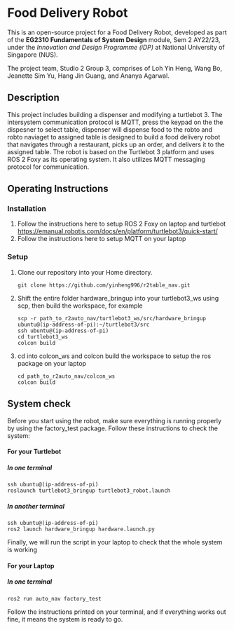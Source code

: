 # Food Delivery Robot


This is an open-source project for a Food Delivery Robot, developed as part of the __EG2310 Fundamentals of System Design__ module, Sem 2 AY22/23, under the _Innovation and Design Programme (iDP)_ at National University of Singapore (NUS).

The project team, Studio 2 Group 3, comprises of Loh Yin Heng, Wang Bo, Jeanette Sim Yu, Hang Jin Guang, and Ananya Agarwal.

## Description
This project includes building a dispenser and modifying a turtlebot 3. The intersystem communication protocol is MQTT, press the keypad on the the dispesner to select table, dispenser will dispense food to the robto and robto naviaget to assigned table is designed to build a food delivery robot that navigates through a restaurant, picks up an order, and delivers it to the assigned table. The robot is based on the Turtlebot 3 platform and uses ROS 2 Foxy as its operating system. It also utilizes MQTT messaging protocol for communication.

## Operating Instructions
### Installation
1. Follow the instructions here to setup ROS 2 Foxy on laptop and turtlebot https://emanual.robotis.com/docs/en/platform/turtlebot3/quick-start/
2. Follow the instructions here to setup MQTT on your laptop

### Setup

1. Clone our repository into your Home directory. <br/>

    ```
    git clone https://github.com/yinheng996/r2table_nav.git 
2. Shift the entire folder hardware_bringup into your turtlebot3_ws using scp, then build the workspace, for example
    
    ```
    scp -r path_to_r2auto_nav/turtlebot3_ws/src/hardware_bringup ubuntu@(ip-address-of-pi):~/turtlebot3/src
    ssh ubuntu@(ip-address-of-pi)
    cd turtlebot3_ws
    colcon build 
3. cd into colcon_ws and colcon build the workspace to setup the ros package on your laptop

    ```
    cd path_to_r2auto_nav/colcon_ws
    colcon build 
## System check
Before you start using the robot, make sure everything is running properly by using the factory_test package. Follow these instructions to check the system:

#### For your Turtlebot
##### In one terminal
    ssh ubuntu@(ip-address-of-pi)
    roslaunch turtlebot3_bringup turtlebot3_robot.launch
##### In another terminal
    ssh ubuntu@(ip-address-of-pi)
    ros2 launch hardware_bringup hardware.launch.py
Finally, we will run the script in your laptop to check that the whole system is working
#### For your Laptop
##### In one terminal
    ros2 run auto_nav factory_test

Follow the instructions printed on your terminal, and if everything works out fine, it means the system is ready to go.
